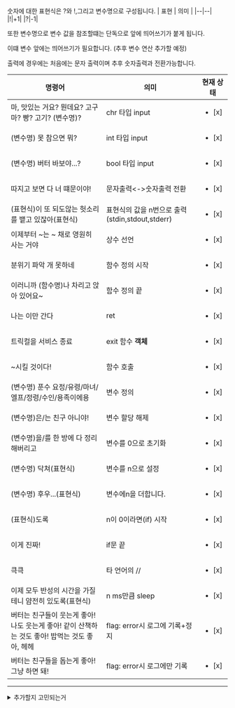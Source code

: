 숫자에 대한 표현식은 ?와 !,그리고 변수명으로 구성됩니다.
| 표현 | 의미 |
|--|--|
|!|+1|
|?|-1|

또한 변수명으로 변수 값을 참조할떄는 단독으로 앞에 띄어쓰기가 붙게 됩니다.

이떄 변수 앞에는 띄어쓰기가 필요합니다.
(추후 변수 연산 추가할 예정)

출력에 경우에는 처음에는 문자 출력이며 추후 숫자출력과 전환가능합니다.

| 명령어                                                                                         | 의미                                            | 현재 상태              |
| ---------------------------------------------------------------------------------------------- | ----------------------------------------------- | ---------------------- |
| 마, 맛있는 거요? 뭔데요? 고구마? 빵? 고기? (변수명)?                                           | chr 타입 input                                  | <ul><li>[x] </li></ul> |
| (변수명) 못 참으면 뭐?                                                                         | int 타입 input                                  | <ul><li>[x] </li></ul> |
| (변수명) 버터 바보야...?                                                                       | bool 타입 input                                 | <ul><li>[x] </li></ul> |
| 따지고 보면 다 너 떄문이야!                                                                    | 문자출력<->숫자출력 전환                        | <ul><li>[x] </li></ul> |
| (표현식)이 또 되도않는 헛소리를 뱉고 있잖아(표현식)                                            | 표현식의 값을 n번으로 출력(stdin,stdout,stderr) | <ul><li>[x] </li></ul> |
| 이제부터 ~는 ~ 채로 영원히 사는 거야                                                           | 상수 선언                                       | <ul><li>[x] </li></ul> |
| 분위기 파악 개 못하네                                                                          | 함수 정의 시작                                  | <ul><li>[x] </li></ul> |
| 이러니까 (함수명)나 차리고 앉아 있어요~                                                        | 함수 정의 끝                                    | <ul><li>[x] </li></ul> |
| 나는 이만 간다                                                                                 | ret                                             | <ul><li>[x] </li></ul> |
| 트릭컬을 서비스 종료                                                                           | exit 함수 **객체**                              | <ul><li>[x] </li></ul> |
| ~시킬 것이다!                                                                                  | 함수 호출                                       | <ul><li>[x] </li></ul> |
| (변수명) 푼수 요정/유령/마녀/엘프/정령/수인/용족이에용                                         | 변수 정의                                       | <ul><li>[x] </li></ul> |
| (변수명)은/는 친구 아니야!                                                                     | 변수 할당 해제                                  | <ul><li>[x] </li></ul> |
| (변수명)을/를 한 방에 다 정리해버리고                                                          | 변수를 0으로 초기화                             | <ul><li>[x] </li></ul> |
| (변수명) 닥쳐(표현식)                                                                          | 변수를 n으로 설정                               | <ul><li>[x] </li></ul> |
| (변수명) 후우...(표현식)                                                                       | 변수에n을 더합니다.                             | <ul><li>[x] </li></ul> |
| (표현식)도록                                                                                   | n이 0이라면(if) 시작                            | <ul><li>[x] </li></ul> |
| 이게 진짜!                                                                                     | if문 끝                                         | <ul><li>[x] </li></ul> |
| 큭큭                                                                                           | 타 언어의 //                                    | <ul><li>[x] </li></ul> |
| 이제 모두 반성의 시간을 가질테니 얌전히 있도록(표현식)                                         | n ms만큼 sleep                                  | <ul><li>[x] </li></ul> |
| 버터는 친구들이 웃는게 좋아! 나도 웃는게 좋아! 같이 산책하는 것도 좋아! 밥먹는 것도 좋아, 헤헤 | flag: error시 로그에 기록+정지                  | <ul><li>[x] </li></ul> |
| 버터는 친구들을 돕는게 좋아! 그냥 하면 돼!                                                     | flag: error시 로그에만 기록                     | <ul><li>[x] </li></ul> |

---

<details>
<summary>추가할지 고민되는거</summary>

바보 바부 하지마요!

야, 나와

나오라고..

아~ 여기 다 모여있었네.

여기 있는 나약한 녀석들

버터는 엘리아스 최강자가 될 거야.

버터! 두 번쨰 섭종은 진짜 위험하다고!

씨끄러워! 맞아야 정신을 차리겠어?

(표현식)번 남았다

감히 이 버터님을 ~겠다?

~면서 말이지-> ~~비동기?~~

으윽... 머리가...

</details>
